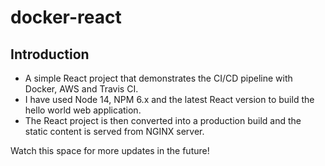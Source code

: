# docker-react

## Introduction

- A simple React project that demonstrates the CI/CD pipeline with Docker, AWS and Travis CI. 
- I have used Node 14, NPM 6.x and the latest React version to build the hello world web application. 
- The React project is then converted into a production build and the static content is served from NGINX server.

Watch this space for more updates in the future!
